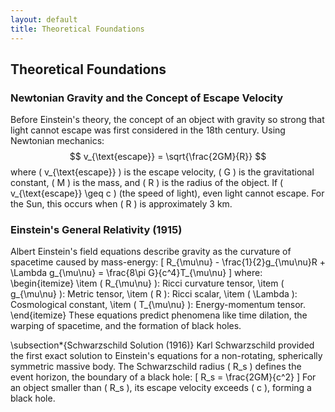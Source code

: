 ```yaml
---
layout: default
title: Theoretical Foundations
---
```


## Theoretical Foundations
### Newtonian Gravity and the Concept of Escape Velocity
Before Einstein's theory, the concept of an object with gravity so strong that light cannot escape was first considered in the 18th century. Using Newtonian mechanics:
$$ v_{\text{escape}} = \sqrt{\frac{2GM}{R}} $$
where \( v_{\text{escape}} \) is the escape velocity, \( G \) is the gravitational constant, \( M \) is the mass, and \( R \) is the radius of the object. If \( v_{\text{escape}} \geq c \) (the speed of light), even light cannot escape. For the Sun, this occurs when \( R \) is approximately 3 km.

### Einstein's General Relativity (1915)
Albert Einstein's field equations describe gravity as the curvature of spacetime caused by mass-energy:
\[ R_{\mu\nu} - \frac{1}{2}g_{\mu\nu}R + \Lambda g_{\mu\nu} = \frac{8\pi G}{c^4}T_{\mu\nu} \]
where:
\begin{itemize}
    \item \( R_{\mu\nu} \): Ricci curvature tensor,
    \item \( g_{\mu\nu} \): Metric tensor,
    \item \( R \): Ricci scalar,
    \item \( \Lambda \): Cosmological constant,
    \item \( T_{\mu\nu} \): Energy-momentum tensor.
\end{itemize}
These equations predict phenomena like time dilation, the warping of spacetime, and the formation of black holes.

\subsection*{Schwarzschild Solution (1916)}
Karl Schwarzschild provided the first exact solution to Einstein's equations for a non-rotating, spherically symmetric massive body. The Schwarzschild radius \( R_s \) defines the event horizon, the boundary of a black hole:
\[
R_s = \frac{2GM}{c^2}
\]
For an object smaller than \( R_s \), its escape velocity exceeds \( c \), forming a black hole.
